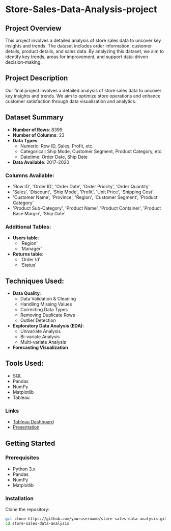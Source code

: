 # Store-Sales-Data-Analysis-project

## Project Overview
This project involves a detailed analysis of store sales data to uncover key insights and trends. The dataset includes order information, customer details, product details, and sales data. By analyzing this dataset, we aim to identify key trends, areas for improvement, and support data-driven decision-making.

## Project Description
Our final project involves a detailed analysis of store sales data to uncover key insights and trends. We aim to optimize store operations and enhance customer satisfaction through data visualization and analytics.

## Dataset Summary
- **Number of Rows**: 8399
- **Number of Columns**: 23
- **Data Types**: 
  - Numeric: Row ID, Sales, Profit, etc.
  - Categorical: Ship Mode, Customer Segment, Product Category, etc.
  - Datetime: Order Date, Ship Date
- **Data Available**: 2017-2020

### Columns Available:
- 'Row ID', 'Order ID', 'Order Date', 'Order Priority', 'Order Quantity'
- 'Sales', 'Discount', 'Ship Mode', 'Profit', 'Unit Price', 'Shipping Cost'
- 'Customer Name', 'Province', 'Region', 'Customer Segment', 'Product Category'
- 'Product Sub-Category', 'Product Name', 'Product Container', 'Product Base Margin', 'Ship Date'

### Additional Tables:
- **Users table**:
  - 'Region'
  - 'Manager'
- **Returns table**:
  - 'Order Id'
  - 'Status'

## Techniques Used:
- **Data Quality**: 
  - Data Validation & Cleaning
  - Handling Missing Values
  - Correcting Data Types
  - Removing Duplicate Rows
  - Outlier Detection
- **Exploratory Data Analysis (EDA)**:
  - Univariate Analysis
  - Bi-variate Analysis
  - Multi-variate Analysis
- **Forecasting Visualization**

## Tools Used:
- SQL
- Pandas
- NumPy
- Matplotlib
- Tableau

### Links
- [Tableau Dashboard](YOUR_TABLEAU_LINK)
- [Presentation](YOUR_PRESENTATION_LINK)

## Getting Started
### Prerequisites
- Python 3.x
- Pandas
- NumPy
- Matplotlib

### Installation
Clone the repository:
```bash
git clone https://github.com/yourusername/store-sales-data-analysis.git
cd store-sales-data-analysis
